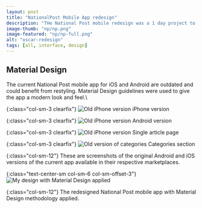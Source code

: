 ```yaml
---
layout: post
title: "NationalPost Mobile App redesign"
description: "THe National Post mobile redesign was a 1 day project to understand mobile useability."
image-thumb: "np/np.png"
image-featured: "np/np-full.png"
alt: "oscar-redesign"
tags: [all, interface, design]
---
```


## Material Design    

The current National Post mobile app for iOS and Android are outdated and could benefit from restyling. Material Design guidelines were used to give the app a modern look and feel.\    

{:class="col-sm-3 clearfix"}
![Old iPhone version](/images/works/np/iphone-version-old.png)
iPhone version

{:class="col-sm-3 clearfix"}
![Old iPhone version](/images/works/np/android-version-old.png)
Android version

{:class="col-sm-3 clearfix"}
![Old iPhone version](/images/works/np/single-article-old.png)
Single article page

{:class="col-sm-3 clearfix"}
![Old version of categories](/images/works/np/categories-old.png)
Categories section

{:class="col-sm-12"}
These are screenshots of the original Android and iOS versions of the current app available in their respective marketplaces.

{:class="text-center-sm col-sm-6 col-sm-offset-3"}
![My design with Material Design applied](/images/works/np/national-post-material.gif)

{:class="col-sm-12"}
The redesigned National Post mobile app with Material Design methodology applied.

